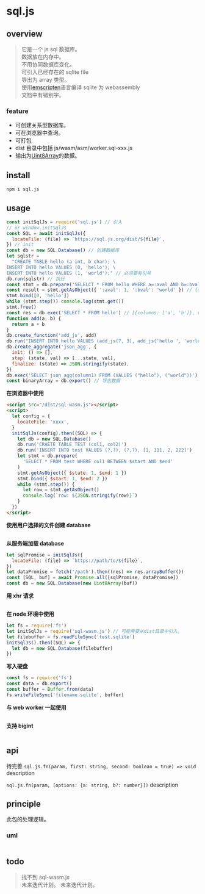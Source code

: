 # sql.js

## overview

> 它是一个 js sql 数据库。  
> 数据放在内存中。  
> 不用协同数据库变化。  
> 可引入已经存在的 sqlite file  
> 导出为 array 类型。  
> 使用[emscripten](/language/emscripten/index.html)语言编译 sqlite 为 webassembly  
> 文档中有错别字。

### feature

- 可创建关系型数据库。
- 可在浏览器中查询。
- 可打包
- dist 目录中包括 js/wasm/asm/worker.sql-xxx.js
- 输出为[Uint8Array](/language/javascript/typedArray.html)的数据。

## install

`npm i sql.js`

## usage

```js
const initSqlJs = require('sql.js') // 引入
// or window.initSqlJs
const SQL = await initSqlJs({
  locateFile: (file) => `https://sql.js.org/dist/${file}`,
}) // init
const db = new SQL.Database() // 创建数据库
let sqlstr =
  "CREATE TABLE hello (a int, b char); \
INSERT INTO hello VALUES (0, 'hello'); \
INSERT INTO hello VALUES (1, 'world');" // 必须要有引号
db.run(sqlstr) // 执行
const stmt = db.prepare('SELELCT * FROM hello WHERE a=:aval AND b=:bval')
const result = stmt.getAsObject({ ':aval': 1, ':bval': 'world' }) // {a: 1, b: 'world'}
stmt.bind([0, 'hello'])
while (stmt.step()) console.log(stmt.get())
stmt.free()
const res = db.exec('SELECT * FROM hello') // [{columns: ['a', 'b']}, values: [[0, 'hello'], [1, 'world']]}]
function add(a, b) {
  return a + b
}
db.create_function('add_js', add)
db.run("INSERT INTO hello VALUES (add_js(7, 3), add_js('hello ', 'world'));")
db.create_aggregate('json_agg', {
  init: () => [],
  step: (state, val) => [...state, val],
  finalize: (state) => JSON.stringify(state),
})
db.exec('SELECT json_agg(column1) FROM (VALUES ("hello"), ("world"))')
const binaryArray = db.export() // 导出数据
```

**在浏览器中使用**

```html
<script src="/dist/sql-wasm.js"></script>
<script>
  let config = {
    locateFile: 'xxxx',
  }
  initSqlJs(config).then((SQL) => {
    let db = new SQL.Database()
    db.run('CRAETE TABLE TEST (col1, col2)')
    db.run('INSERT INTO test VALUES (?,?), (?,?), [1, 111, 2, 222]')
    let stmt = db.prepare(
      'SELECT * FROM test WHERE col1 BETWEEN $start AND $end'
    )
    stmt.getAsObject({ $state: 1, $end: 1 })
    stmt.bind({ $start: 1, $end: 2 })
    while (stmt.step()) {
      let row = stmt.getAsObject()
      console.log(`row: ${JSON.stringify(row)}`)
    }
  })
</script>
```

**使用用户选择的文件创建 database**

```js

```

**从服务端加载 database**

```js
let sqlPromise = initSqlJs({
  locateFile: (file) => `https://path/to/${file}`,
})
let dataPromise = fetch('/path').then((res) => res.arrayBuffer())
const [SQL, buf] = await Promise.all([sqlPromise, dataPromise])
const db = new SQL.Database(new Uint8Array(buf))
```

**用 xhr 请求**

```js

```

**在 node 环境中使用**

```js
let fs = require('fs')
let initSqlJs = require('sql-wasm.js') // 可能需要从dist目录中引入。
let filebuffer = fs.readFileSync('test.sqlite')
initSqlJs().then((SQL) => {
  let db = new SQL.Database(filebuffer)
})
```

**写入硬盘**

```js
const fs = require('fs')
const data = db.export()
const buffer = Buffer.from(data)
fs.writeFileSync('filename.sqlite', buffer)
```

**与 web worker 一起使用**

```js

```

**支持 bigint**

```js

```

## api

待完善
`sql.js.fn(param, first: string, second: boolean = true) => void`
description

`sql.js.fn(param, [options: {a: string, b?: number}])`
description

## principle

此包的处理逻辑。

### uml

```

```

## todo

> 找不到 sql-wasm.js  
> 未来迭代计划。
> 未来迭代计划。
